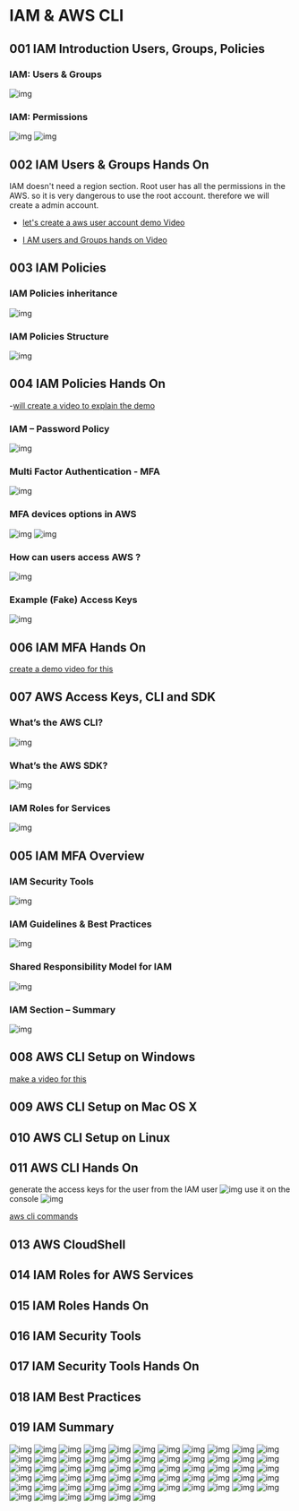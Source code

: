 # IAM & AWS CLI

## 001 IAM Introduction Users, Groups, Policies

### IAM: Users & Groups

![img](./../images/19.png)

### IAM: Permissions

![img](./../images/20.png)
![img](./../images/21.png)

## 002 IAM Users & Groups Hands On

IAM doesn't need a region section.
Root user has all the permissions in the AWS.
so it is very dangerous to use the root account.
therefore we will create a admin account.

- [let's create a aws user account demo Video](https://youtu.be/zGy8gXw1vGg)

- [I AM users and Groups hands on Video](https://youtu.be/UsaELQ6SPb0)

## 003 IAM Policies

### IAM Policies inheritance

![img](./../images/22.png)

### IAM Policies Structure

![img](./../images/23.png)

## 004 IAM Policies Hands On

-[will create a video to explain the demo]()

### IAM – Password Policy

![img](./../images/24.png)

### Multi Factor Authentication - MFA

![img](./../images/25.png)

### MFA devices options in AWS

![img](./../images/26.png)
![img](./../images/27.png)

### How can users access AWS ?

![img](./../images/28.png)

### Example (Fake) Access Keys

![img](./../images/29.png)

## 006 IAM MFA Hands On

[create a demo video for this]()

## 007 AWS Access Keys, CLI and SDK

### What’s the AWS CLI?

![img](./../images/30.png)

### What’s the AWS SDK?

![img](./../images/31.png)

### IAM Roles for Services

![img](./../images/32.png)

## 005 IAM MFA Overview

### IAM Security Tools

![img](./../images/33.png)

### IAM Guidelines & Best Practices

![img](./../images/34.png)

### Shared Responsibility Model for IAM

![img](./../images/35.png)

### IAM Section – Summary

![img](./../images/36.png)

## 008 AWS CLI Setup on Windows

[make a video for this]()

## 009 AWS CLI Setup on Mac OS X

## 010 AWS CLI Setup on Linux

## 011 AWS CLI Hands On

generate the access keys for the user
from the IAM user
![img](./../images/38.png)
use it on the console
![img](./../images/37.png)

[aws cli commands](https://whimsical.com/aws-cli-AeMCssSbxJiWcjzggETqq1@2Ux7TurymN7CSZ7QwNKD)

## 013 AWS CloudShell

## 014 IAM Roles for AWS Services

## 015 IAM Roles Hands On

## 016 IAM Security Tools

## 017 IAM Security Tools Hands On

## 018 IAM Best Practices

## 019 IAM Summary

![img](./../images/39.png)
![img](./../images/40.png)
![img](./../images/41.png)
![img](./../images/42.png)
![img](./../images/43.png)
![img](./../images/44.png)
![img](./../images/45.png)
![img](./../images/46.png)
![img](./../images/47.png)
![img](./../images/48.png)
![img](./../images/49.png)
![img](./../images/50.png)
![img](./../images/51.png)
![img](./../images/52.png)
![img](./../images/53.png)
![img](./../images/54.png)
![img](./../images/55.png)
![img](./../images/56.png)
![img](./../images/57.png)
![img](./../images/58.png)
![img](./../images/59.png)
![img](./../images/60.png)
![img](./../images/61.png)
![img](./../images/62.png)
![img](./../images/63.png)
![img](./../images/64.png)
![img](./../images/65.png)
![img](./../images/66.png)
![img](./../images/67.png)
![img](./../images/68.png)
![img](./../images/69.png)
![img](./../images/70.png)
![img](./../images/71.png)
![img](./../images/72.png)
![img](./../images/73.png)
![img](./../images/74.png)
![img](./../images/75.png)
![img](./../images/76.png)
![img](./../images/77.png)
![img](./../images/78.png)
![img](./../images/79.png)
![img](./../images/80.png)
![img](./../images/81.png)
![img](./../images/82.png)
![img](./../images/83.png)
![img](./../images/84.png)
![img](./../images/85.png)
![img](./../images/86.png)
![img](./../images/87.png)
![img](./../images/88.png)
![img](./../images/89.png)
![img](./../images/90.png)
![img](./../images/91.png)
![img](./../images/92.png)
![img](./../images/93.png)
![img](./../images/94.png)
![img](./../images/95.png)
![img](./../images/96.png)
![img](./../images/97.png)
![img](./../images/98.png)
![img](./../images/99.png)
